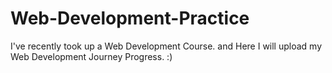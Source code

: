 # Web-Development-Practice

I've recently took up a Web Development Course. and Here I will upload my Web Development Journey Progress. :)
